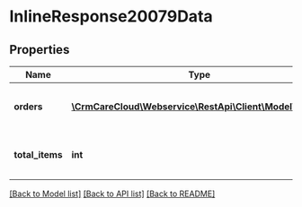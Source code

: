 # InlineResponse20079Data

## Properties
Name | Type | Description | Notes
------------ | ------------- | ------------- | -------------
**orders** | [**\CrmCareCloud\Webservice\RestApi\Client\Model\Order[]**](Order.md) | Collection of the customer orders | [optional] 
**total_items** | **int** | Count of all found customer orders | [optional] 

[[Back to Model list]](../../README.md#documentation-for-models) [[Back to API list]](../../README.md#documentation-for-api-endpoints) [[Back to README]](../../README.md)

